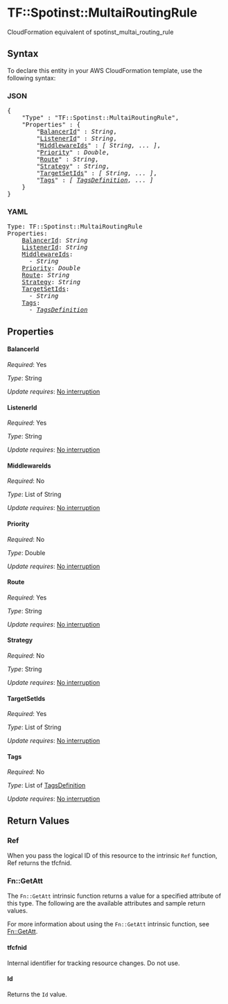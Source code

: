 # TF::Spotinst::MultaiRoutingRule

CloudFormation equivalent of spotinst_multai_routing_rule

## Syntax

To declare this entity in your AWS CloudFormation template, use the following syntax:

### JSON

<pre>
{
    "Type" : "TF::Spotinst::MultaiRoutingRule",
    "Properties" : {
        "<a href="#balancerid" title="BalancerId">BalancerId</a>" : <i>String</i>,
        "<a href="#listenerid" title="ListenerId">ListenerId</a>" : <i>String</i>,
        "<a href="#middlewareids" title="MiddlewareIds">MiddlewareIds</a>" : <i>[ String, ... ]</i>,
        "<a href="#priority" title="Priority">Priority</a>" : <i>Double</i>,
        "<a href="#route" title="Route">Route</a>" : <i>String</i>,
        "<a href="#strategy" title="Strategy">Strategy</a>" : <i>String</i>,
        "<a href="#targetsetids" title="TargetSetIds">TargetSetIds</a>" : <i>[ String, ... ]</i>,
        "<a href="#tags" title="Tags">Tags</a>" : <i>[ <a href="tagsdefinition.md">TagsDefinition</a>, ... ]</i>
    }
}
</pre>

### YAML

<pre>
Type: TF::Spotinst::MultaiRoutingRule
Properties:
    <a href="#balancerid" title="BalancerId">BalancerId</a>: <i>String</i>
    <a href="#listenerid" title="ListenerId">ListenerId</a>: <i>String</i>
    <a href="#middlewareids" title="MiddlewareIds">MiddlewareIds</a>: <i>
      - String</i>
    <a href="#priority" title="Priority">Priority</a>: <i>Double</i>
    <a href="#route" title="Route">Route</a>: <i>String</i>
    <a href="#strategy" title="Strategy">Strategy</a>: <i>String</i>
    <a href="#targetsetids" title="TargetSetIds">TargetSetIds</a>: <i>
      - String</i>
    <a href="#tags" title="Tags">Tags</a>: <i>
      - <a href="tagsdefinition.md">TagsDefinition</a></i>
</pre>

## Properties

#### BalancerId

_Required_: Yes

_Type_: String

_Update requires_: [No interruption](https://docs.aws.amazon.com/AWSCloudFormation/latest/UserGuide/using-cfn-updating-stacks-update-behaviors.html#update-no-interrupt)

#### ListenerId

_Required_: Yes

_Type_: String

_Update requires_: [No interruption](https://docs.aws.amazon.com/AWSCloudFormation/latest/UserGuide/using-cfn-updating-stacks-update-behaviors.html#update-no-interrupt)

#### MiddlewareIds

_Required_: No

_Type_: List of String

_Update requires_: [No interruption](https://docs.aws.amazon.com/AWSCloudFormation/latest/UserGuide/using-cfn-updating-stacks-update-behaviors.html#update-no-interrupt)

#### Priority

_Required_: No

_Type_: Double

_Update requires_: [No interruption](https://docs.aws.amazon.com/AWSCloudFormation/latest/UserGuide/using-cfn-updating-stacks-update-behaviors.html#update-no-interrupt)

#### Route

_Required_: Yes

_Type_: String

_Update requires_: [No interruption](https://docs.aws.amazon.com/AWSCloudFormation/latest/UserGuide/using-cfn-updating-stacks-update-behaviors.html#update-no-interrupt)

#### Strategy

_Required_: No

_Type_: String

_Update requires_: [No interruption](https://docs.aws.amazon.com/AWSCloudFormation/latest/UserGuide/using-cfn-updating-stacks-update-behaviors.html#update-no-interrupt)

#### TargetSetIds

_Required_: Yes

_Type_: List of String

_Update requires_: [No interruption](https://docs.aws.amazon.com/AWSCloudFormation/latest/UserGuide/using-cfn-updating-stacks-update-behaviors.html#update-no-interrupt)

#### Tags

_Required_: No

_Type_: List of <a href="tagsdefinition.md">TagsDefinition</a>

_Update requires_: [No interruption](https://docs.aws.amazon.com/AWSCloudFormation/latest/UserGuide/using-cfn-updating-stacks-update-behaviors.html#update-no-interrupt)

## Return Values

### Ref

When you pass the logical ID of this resource to the intrinsic `Ref` function, Ref returns the tfcfnid.

### Fn::GetAtt

The `Fn::GetAtt` intrinsic function returns a value for a specified attribute of this type. The following are the available attributes and sample return values.

For more information about using the `Fn::GetAtt` intrinsic function, see [Fn::GetAtt](https://docs.aws.amazon.com/AWSCloudFormation/latest/UserGuide/intrinsic-function-reference-getatt.html).

#### tfcfnid

Internal identifier for tracking resource changes. Do not use.

#### Id

Returns the <code>Id</code> value.

